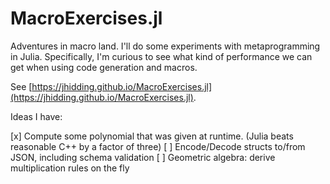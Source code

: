 # MacroExercises.jl
Adventures in macro land. I'll do some experiments with metaprogramming in Julia. Specifically, I'm curious to see what kind of performance we can get when using code generation and macros.

See [https://jhidding.github.io/MacroExercises.jl](https://jhidding.github.io/MacroExercises.jl).

Ideas I have:

[x] Compute some polynomial that was given at runtime. (Julia beats reasonable C++ by a factor of three)
[ ] Encode/Decode structs to/from JSON, including schema validation
[ ] Geometric algebra: derive multiplication rules on the fly
